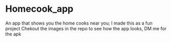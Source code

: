 # Homecook_app
An app that shows you the home cooks near you; I made this as a fun project
Chekout the images in the repo to see how the app looks, DM me for the apk
